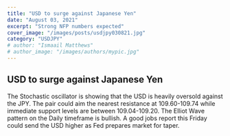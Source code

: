 ```yaml
---
title: "USD to surge against Japanese Yen"
date: "August 03, 2021"
excerpt: "Strong NFP numbers expected"
cover_image: "/images/posts/usdjpy030821.jpg"
category: "USDJPY"
# author: "Ismaail Matthews"
# author_image: "/images/authors/mypic.jpg"
---
```


## USD to surge against Japanese Yen

The Stochastic oscillator is showing that the USD is heavily oversold against the JPY. The pair could aim the nearest resistance at 109.60-109.74 while immediate support levels are between 109.04-109.20. The Elliot Wave pattern on the Daily timeframe is bullish. A good jobs report this Friday could send the USD higher as Fed prepares market for taper.
